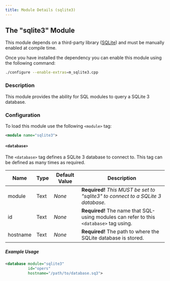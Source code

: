 ```yaml
---
title: Module Details (sqlite3)
---
```


## The "sqlite3" Module

<div class="alert alert-info" role="alert" markdown="1">

This module depends on a third-party library ([SQLite](https://www.sqlite.org/index.html)) and must be manually enabled at compile time.

Once you have installed the dependency you can enable this module using the following command:

```sh
./configure --enable-extras=m_sqlite3.cpp
```

</div>

### Description

This module provides the ability for SQL modules to query a SQLite 3 database.

### Configuration

To load this module use the following `<module>` tag:

```xml
<module name="sqlite3">
```

#### `<database>`

The `<database>` tag defines a SQLite 3 database to connect to. This tag can be defined as many times as required.

Name     | Type   | Default Value | Description
-------- | ------ | ------------- | -----------
module   | Text   | *None*        | **Required!** *This MUST be set to "sqlite3" to connect to a SQLite 3 database.*
id       | Text   | *None*        | **Required!** The name that SQL-using modules can refer to this `<database>` tag using.
hostname | Text   | *None*        | **Required!** The path to where the SQLite database is stored.

##### Example Usage

```xml
<database module="sqlite3"
          id="opers"
          hostname="/path/to/database.sq3">
```
